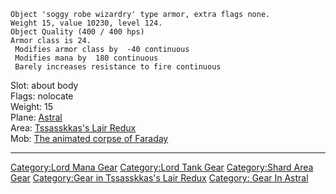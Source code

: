     Object 'soggy robe wizardry' type armor, extra flags none.
    Weight 15, value 10230, level 124.
    Object Quality (400 / 400 hps)
    Armor class is 24.
     Modifies armor class by  -40 continuous
     Modifies mana by  180 continuous
     Barely increases resistance to fire continuous

Slot: about body  
Flags: nolocate  
Weight: 15  
Plane: [Astral](:Category:_Astral.md "wikilink")  
Area: [Tssasskkas's Lair
Redux](:Category:Tssasskkas's_Lair_Redux.md "wikilink")  
Mob: [The animated corpse of
Faraday](The_animated_corpse_of_Faraday "wikilink")  

------------------------------------------------------------------------

[Category:Lord Mana Gear](Category:Lord_Mana_Gear "wikilink")
[Category:Lord Tank Gear](Category:Lord_Tank_Gear "wikilink")
[Category:Shard Area Gear](Category:Shard_Area_Gear "wikilink")
[Category:Gear in Tssasskkas's Lair
Redux](Category:Gear_in_Tssasskkas's_Lair_Redux "wikilink") [Category:
Gear In Astral](Category:_Gear_In_Astral "wikilink")

